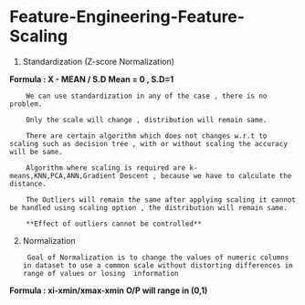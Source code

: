 # Feature-Engineering-Feature-Scaling

1. Standardization (Z-score Normalization)


**Formula :  X  - MEAN / S.D**
**Mean = 0 , S.D=1**

        We can use standardization in any of the case , there is no problem.
        
        Only the scale will change , distribution will remain same.
        
        There are certain algorithm which does not changes w.r.t to scaling such as decision tree , with or without scaling the accuracy will be same.
        
        Algorithm where scaling is required are k-means,KNN,PCA,ANN,Gradient Descent , because we have to calculate the distance.
        
        The Outliers will remain the same after applying scaling it cannot be handled using scaling option , the distribution will remain same.
        
        **Effect of outliers cannot be controlled**


2. Normalization

        
        Goal of Normalization is to change the values of numeric columns in dataset to use a common scale without distorting differences in range of values or losing  information

**Formula : xi-xmin/xmax-xmin**
**O/P will range in (0,1)**
